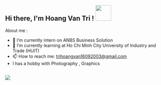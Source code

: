 ## <h2> Hi there, I'm Hoang Van Tri ! <img src="https://media.giphy.com/media/mGcNjsfWAjY5AEZNw6/giphy.gif" width="50"></h2>
About me :
- 🔭 I’m currently intern on ANBS Business Solution  
- 🌱 I’m currently learning at Ho Chi Minh City University of Industry and Trade (HUIT)
- 📫 How to reach me: trihoangvan16092003@gmail.com
- I has a hobby with Photography , Graphics
## ![](https://komarev.com/ghpvc/?username=Itatri&abbreviated=true&color=orange)
<!--
**Itatri/Itatri** is a ✨ _special_ ✨ repository because its `README.md` (this file) appears on your GitHub profile.

Here are some ideas to get you started:
## Hi there 👋
- 🔭 I’m currently intern on ANBS Business Solution  
- 🌱 I’m currently learning at Ho Chi Minh City University of Industry and Trade (HUIT)
- 📫 How to reach me: trihoangvan16092003@gmail.com
-->

